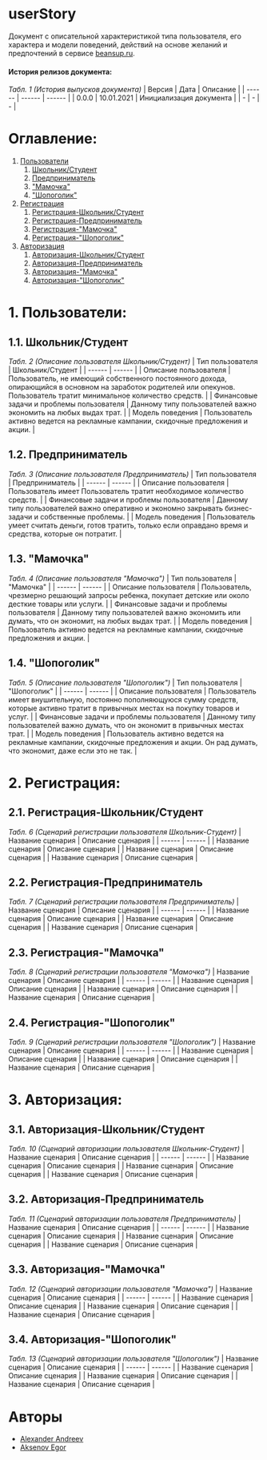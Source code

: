 # userStory

Документ с описательной характеристикой типа пользователя, его характера и модели поведений, действий на основе желаний и предпочтений в сервисе [beansup.ru](https://beansup.ru).

#### История релизов документа:
*Табл. 1 (История выпусков документа)*
| Версия | Дата | Описание |
| ------ | ------ | ------ |
| 0.0.0 | 10.01.2021 | Инициализация документа |
| - | - | - |

# Оглавление:
1. [Пользователи](#Пользователи)
	1. [Школьник/Студент](#Школьник/Студент)
	2. [Предприниматель](#Предприниматель)
    3. ["Мамочка"](#"Мамочка")
    4. ["Шопоголик"](#"Шопоголик")
2. [Регистрация](#Регистрация)
    1. [Регистрация-Школьник/Студент](#Регистрация-Школьник/Студент)
	2. [Регистрация-Предприниматель](#Регистрация-Предприниматель)
    3. [Регистрация-"Мамочка"](#Регистрация-"Мамочка")
    4. [Регистрация-"Шопоголик"](#Регистрация-"Шопоголик")
3. [Авторизация](#Авторизация)
    1. [Авторизация-Школьник/Студент](#Авторизация-Школьник/Студент)
	2. [Авторизация-Предприниматель](#Авторизация-Предприниматель)
    3. [Авторизация-"Мамочка"](#Авторизация-"Мамочка")
    4. [Авторизация-"Шопоголик"](#Авторизация-"Шопоголик")

# 1. Пользователи:
## 1.1. Школьник/Студент
*Табл. 2 (Описание пользователя Школьник/Студент)*
| Тип пользователя | Школьник/Студент |
| ------ | ------ |
| Описание пользователя | Пользователь, не имеющий собственного постоянного дохода, опирающийся в основном на заработок родителей или опекунов. Пользователь тратит минимальное количество средств. |
| Финансовые задачи и проблемы пользователя | Данному типу пользователей важно экономить на любых выдах трат. |
| Модель поведения | Пользователь активно ведется на рекламные кампании, скидочные предложения и акции. |
## 1.2. Предприниматель
*Табл. 3 (Описание пользователя Предприниматель)*
| Тип пользователя | Предприниматель |
| ------ | ------ |
| Описание пользователя | Пользователь имеет Пользователь тратит необходимое количество средств. |
| Финансовые задачи и проблемы пользователя | Данному типу пользователей важно оперативно и экономно закрывать бизнес-задачи и собственные проблемы. |
| Модель поведения | Пользователь умеет считать деньги, готов тратить, только если оправдано время и средства, которые он потратит. |
## 1.3. "Мамочка"
*Табл. 4 (Описание пользователя "Мамочка")*
| Тип пользователя | "Мамочка" |
| ------ | ------ |
| Описание пользователя | Пользователь, чрезмерно решающий запросы ребенка, покупает детские или около десткие товары или услуги. |
| Финансовые задачи и проблемы пользователя | Данному типу пользователей важно экономить или думать, что он экономит, на любых выдах трат. |
| Модель поведения | Пользователь активно ведется на рекламные кампании, скидочные предложения и акции. |
## 1.4. "Шопоголик"
*Табл. 5 (Описание пользователя "Шопоголик")*
| Тип пользователя | "Шопоголик" |
| ------ | ------ |
| Описание пользователя | Пользователь имеет внушительную, постоянно пополняющуюся сумму средств, которые активно тратит в привычных местах на покупку товаров и услуг. |
| Финансовые задачи и проблемы пользователя | Данному типу пользователей важно думать, что он экономит в привычных местах трат. |
| Модель поведения | Пользователь активно ведется на рекламные кампании, скидочные предложения и акции. Он рад думать, что экономит, даже если это не так. |

# 2. Регистрация: <a name="introduction"></a>
## 2.1. Регистрация-Школьник/Студент
*Табл. 6 (Сценарий регистрации пользователя Школьник-Студент)*
| Название сценария | Описание сценария |
| ------ | ------ |
| Название сценария | Описание сценария |
| Название сценария | Описание сценария |
| Название сценария | Описание сценария |
## 2.2. Регистрация-Предприниматель
*Табл. 7 (Сценарий регистрации пользователя Предприниматель)*
| Название сценария | Описание сценария |
| ------ | ------ |
| Название сценария | Описание сценария |
| Название сценария | Описание сценария |
| Название сценария | Описание сценария |
## 2.3. Регистрация-"Мамочка"
*Табл. 8 (Сценарий регистрации пользователя "Мамочка")*
| Название сценария | Описание сценария |
| ------ | ------ |
| Название сценария | Описание сценария |
| Название сценария | Описание сценария |
| Название сценария | Описание сценария |
## 2.4. Регистрация-"Шопоголик"
*Табл. 9 (Сценарий регистрации пользователя "Шопоголик")*
| Название сценария | Описание сценария |
| ------ | ------ |
| Название сценария | Описание сценария |
| Название сценария | Описание сценария |
| Название сценария | Описание сценария |

# 3. Авторизация:
## 3.1. Авторизация-Школьник/Студент
*Табл. 10 (Сценарий авторизации пользователя Школьник-Студент)*
| Название сценария | Описание сценария |
| ------ | ------ |
| Название сценария | Описание сценария |
| Название сценария | Описание сценария |
| Название сценария | Описание сценария |
## 3.2. Авторизация-Предприниматель
*Табл. 11 (Сценарий авторизации пользователя Предприниматель)*
| Название сценария | Описание сценария |
| ------ | ------ |
| Название сценария | Описание сценария |
| Название сценария | Описание сценария |
| Название сценария | Описание сценария |
## 3.3. Авторизация-"Мамочка"
*Табл. 12 (Сценарий авторизации пользователя "Мамочка")*
| Название сценария | Описание сценария |
| ------ | ------ |
| Название сценария | Описание сценария |
| Название сценария | Описание сценария |
| Название сценария | Описание сценария |
## 3.4. Авторизация-"Шопоголик"
*Табл. 13 (Сценарий авторизации пользователя "Шопоголик")*
| Название сценария | Описание сценария |
| ------ | ------ |
| Название сценария | Описание сценария |
| Название сценария | Описание сценария |
| Название сценария | Описание сценария |

# Авторы
 - [Alexander Andreev](https://github.com/AndreevAA)
 - [Aksenov Egor](https://github.com/01Flame10)

